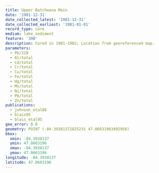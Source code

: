 ```yaml
---
title: Upper Batchwana Main
date: '1981-12-31'
date_collected_latest: '1981-12-31'
date_collected_earliest: '1981-01-01'
record_type: core
medium: lake_sediment
feature: '398'
description: Cored in 1981-1982; Location from georeferenced map.
parameters:
  - Pb/210
  - Al/total
  - Cd/total
  - Cr/total
  - Cu/total
  - Fe/total
  - Hg/total
  - Mn/total
  - Ni/total
  - Pb/total
  - Zn/total
publications:
  - johnson_etal86
  - blais95
  - blais_etal95
geo_error: 0.0
geometry: POINT (-84.39381372825231 47.06631963492958)
bbox:
  xmin: -84.3938137
  ymin: 47.0663196
  xmax: -84.3938137
  ymax: 47.0663196
longitude: -84.3938137
latitude: 47.0663196
---
```

